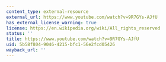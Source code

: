 ```yaml
---
content_type: external-resource
external_url: https://www.youtube.com/watch?v=9R7GYs-AJfU
has_external_license_warning: true
license: https://en.wikipedia.org/wiki/All_rights_reserved
status: ''
title: https://www.youtube.com/watch?v=9R7GYs-AJfU
uid: 5b58f804-9046-4215-bfc1-56e2fcd05426
wayback_url: ''
---
```

